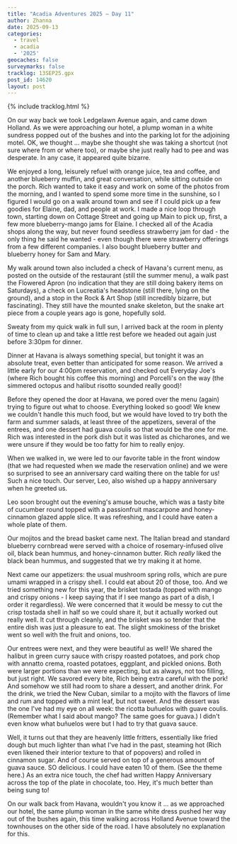 ```yaml
---
title: "Acadia Adventures 2025 – Day 11"
author: Zhanna
date: 2025-09-13
categories: 
  - travel
  - acadia
  - '2025'
geocaches: false
surveymarks: false
tracklog: 13SEP25.gpx
post_id: 14620
layout: post
---
```


{% include tracklog.html %}

On our way back we took Ledgelawn Avenue again, and came down Holland. As we were approaching our hotel, a plump woman in a white sundress popped out of the bushes and into the parking lot for the adjoining motel. OK, we thought ... maybe she thought she was taking a shortcut (not sure where from or where too), or maybe she just really had to pee and was desperate. In any case, it appeared quite bizarre.

We enjoyed a long, leisurely refuel with orange juice, tea and coffee, and another blueberry muffin, and great conversation, while sitting outside on the porch. Rich wanted to take it easy and work on some of the photos from the morning, and I wanted to spend some more time in the sunshine, so I figured I would go on a walk around town and see if I could pick up a few goodies for Elaine, dad, and people at work. I made a nice loop through town, starting down on Cottage Street and going up Main to pick up, first, a few more blueberry-mango jams for Elaine. I checked all of the Acadia shops along the way, but never found seedless strawberry jam for dad - the only thing he said he wanted - even though there were strawberry offerings from a few different companies. I also bought blueberry butter and blueberry honey for Sam and Mary.

My walk around town also included a check of Havana's current menu, as posted on the outside of the restaurant (still the summer menu), a walk past the Flowered Apron (no indication that they are still doing bakery items on Saturdays), a check on Lucreatia's headstone (still there, lying on the ground), and a stop in the Rock & Art Shop (still incredibly bizarre, but fascinating). They still have the mounted snake skeleton, but the snake art piece from a couple years ago is gone, hopefully sold.

Sweaty from my quick walk in full sun, I arrived back at the room in plenty of time to clean up and take a little rest before we headed out again just before 3:30pm for dinner.

Dinner at Havana is always something special, but tonight it was an absolute treat, even better than anticipated for some reason. We arrived a little early for our 4:00pm reservation, and checked out Everyday Joe's (where Rich bought his coffee this morning) and Porcelli's on the way (the simmered octopus and halibut risotto sounded really good)! 

Before they opened the door at Havana, we pored over the menu (again) trying to figure out what to choose. Everything looked so good! We knew we couldn't handle this much food, but we would have loved to try both the farm and summer salads, at least three of the appetizers, several of the entrees, and one dessert had guava coulis so that would be the one for me. Rich was interested in the pork dish but it was listed as chicharones, and we were unsure if they would be too fatty for him to really enjoy.

When we walked in, we were led to our favorite table in the front window (that we had requested when we made the reservation online) and we were so surprised to see an anniversary card waiting there on the table for us! Such a nice touch. Our server, Leo, also wished up a happy anniversary when he greeted us.

Leo soon brought out the evening's amuse bouche, which was a tasty bite of cucumber round topped with a passionfruit mascarpone and honey-cinnamon glazed apple slice. It was refreshing, and I could have eaten a whole plate of them. 

Our mojitos and the bread basket came next. The Italian bread and standard blueberry cornbread were served with a choice of rosemary-infused olive oil, black bean hummus, and honey-cinnamon butter. Rich _really_ liked the black bean hummus, and suggested that we try making it at home.

Next came our appetizers: the usual mushroom spring rolls, which are pure umami wrapped in a crispy shell. I could eat about 20 of those, too. And we tried something new for this year, the brisket tostada (topped with mango and crispy onions - I keep saying that if I see mango as part of a dish, I order it regardless). We were concerned that it would be messy to cut the crisp tostada shell in half so we could share it, but it actually worked out really well. It cut through cleanly, and the brisket was so tender that the entire dish was just a pleasure to eat. The slight smokiness of the brisket went so well with the fruit and onions, too.

Our entrees were next, and they were beautiful as well! We shared the halibut in green curry sauce with crispy roasted potatoes, and pork chop with annatto crema, roasted potatoes, eggplant, and pickled onions. Both were larger portions than we were expecting, but as always, not too filling, but just right. We savored every bite, Rich being extra careful with the pork! And somehow we still had room to share a dessert, and another drink. For the drink, we tried the New Cuban, similar to a mojito with the flavors of lime and rum and topped with a mint leaf, but not sweet. And the dessert was the one I've had my eye on all week: the ricotta buñuelos with guave coulis. (Remember what I said about mango? The same goes for guava.) I didn't even know what buñuelos were but I had to try that guava sauce.

Well, it turns out that they are heavenly little fritters, essentially like fried dough but much lighter than what I've had in the past, steaming hot (Rich even likened their interior texture to that of popovers) and rolled in cinnamon sugar. And of course served on top of a generous amount of guava sauce. SO delicious. I could have eaten 10 of them. (See the theme here.) As an extra nice touch, the chef had written Happy Anniversary across the top of the plate in chocolate, too. Hey, it's much better than being sung to!

On our walk back from Havana, wouldn't you know it ... as we approached our hotel, the same plump woman in the same white dress pushed her way out of the bushes again, this time walking across Holland Avenue toward the townhouses on the other side of the road. I have absolutely no explanation for this.

